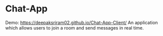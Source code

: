 # Chat-App
Demo: https://deepaksriram02.github.io/Chat-App-Client/
An application which allows users to join a room and send messages in real time.
